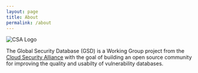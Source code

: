 ```yaml
---
layout: page
title: About
permalink: /about
---
```


![CSA Logo](/assets/images/csa-logo-rgb.png)

The Global Security Database (GSD) is a Working Group project from the [Cloud Security Alliance](https://cloudsecurityalliance.org/) with the goal of building an open source community for improving the quality and usabilty of vulnerability databases.

